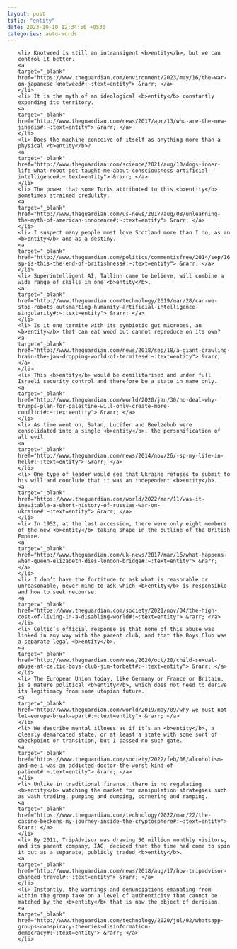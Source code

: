 ```yaml
---
layout: post
title: "entity"
date: 2023-10-10 12:34:56 +0530
categories: auto-words
---
```

<ol>

    <li> Knotweed is still an intransigent <b>entity</b>, but we can control it better.
    <a 
    target="_blank" 
    href="https://www.theguardian.com/environment/2023/may/16/the-war-on-japanese-knotweed#:~:text=entity"> &rarr; </a>
    </li>
    <li> It is the myth of an ideological <b>entity</b> constantly expanding its territory.
    <a 
    target="_blank" 
    href="http://www.theguardian.com/news/2017/apr/13/who-are-the-new-jihadis#:~:text=entity"> &rarr; </a>
    </li>
    <li> Does the machine conceive of itself as anything more than a physical <b>entity</b>?
    <a 
    target="_blank" 
    href="http://www.theguardian.com/science/2021/aug/10/dogs-inner-life-what-robot-pet-taught-me-about-consciousness-artificial-intelligence#:~:text=entity"> &rarr; </a>
    </li>
    <li> The power that some Turks attributed to this <b>entity</b> sometimes strained credulity.
    <a 
    target="_blank" 
    href="http://www.theguardian.com/us-news/2017/aug/08/unlearning-the-myth-of-american-innocence#:~:text=entity"> &rarr; </a>
    </li>
    <li> I suspect many people must love Scotland more than I do, as an <b>entity</b> and as a destiny.
    <a 
    target="_blank" 
    href="http://www.theguardian.com/politics/commentisfree/2014/sep/16/-sp-is-this-the-end-of-britishness#:~:text=entity"> &rarr; </a>
    </li>
    <li> Superintelligent AI, Tallinn came to believe, will combine a wide range of skills in one <b>entity</b>.
    <a 
    target="_blank" 
    href="http://www.theguardian.com/technology/2019/mar/28/can-we-stop-robots-outsmarting-humanity-artificial-intelligence-singularity#:~:text=entity"> &rarr; </a>
    </li>
    <li> Is it one termite with its symbiotic gut microbes, an <b>entity</b> that can eat wood but cannot reproduce on its own?
    <a 
    target="_blank" 
    href="http://www.theguardian.com/news/2018/sep/18/a-giant-crawling-brain-the-jaw-dropping-world-of-termites#:~:text=entity"> &rarr; </a>
    </li>
    <li> This <b>entity</b> would be demilitarised and under full Israeli security control and therefore be a state in name only.
    <a 
    target="_blank" 
    href="http://www.theguardian.com/world/2020/jan/30/no-deal-why-trumps-plan-for-palestine-will-only-create-more-conflict#:~:text=entity"> &rarr; </a>
    </li>
    <li> As time went on, Satan, Lucifer and Beelzebub were consolidated into a single <b>entity</b>, the personification of all evil.
    <a 
    target="_blank" 
    href="http://www.theguardian.com/news/2014/nov/26/-sp-my-life-in-hell#:~:text=entity"> &rarr; </a>
    </li>
    <li> One type of leader would see that Ukraine refuses to submit to his will and conclude that it was an independent <b>entity</b>.
    <a 
    target="_blank" 
    href="https://www.theguardian.com/world/2022/mar/11/was-it-inevitable-a-short-history-of-russias-war-on-ukraine#:~:text=entity"> &rarr; </a>
    </li>
    <li> In 1952, at the last accession, there were only eight members of the new <b>entity</b> taking shape in the outline of the British Empire.
    <a 
    target="_blank" 
    href="http://www.theguardian.com/uk-news/2017/mar/16/what-happens-when-queen-elizabeth-dies-london-bridge#:~:text=entity"> &rarr; </a>
    </li>
    <li> I don’t have the fortitude to ask what is reasonable or unreasonable, never mind to ask which <b>entity</b> is responsible and how to seek recourse.
    <a 
    target="_blank" 
    href="https://www.theguardian.com/society/2021/nov/04/the-high-cost-of-living-in-a-disabling-world#:~:text=entity"> &rarr; </a>
    </li>
    <li> Celtic’s official response is that none of this abuse was linked in any way with the parent club, and that the Boys Club was a separate legal <b>entity</b>.
    <a 
    target="_blank" 
    href="http://www.theguardian.com/news/2020/oct/20/child-sexual-abuse-at-celtic-boys-club-jim-torbett#:~:text=entity"> &rarr; </a>
    </li>
    <li> The European Union today, like Germany or France or Britain, is a mature political <b>entity</b>, which does not need to derive its legitimacy from some utopian future.
    <a 
    target="_blank" 
    href="http://www.theguardian.com/world/2019/may/09/why-we-must-not-let-europe-break-apart#:~:text=entity"> &rarr; </a>
    </li>
    <li> We describe mental illness as if it’s an <b>entity</b>, a clearly demarcated state, or at least a state with some sort of checkpoint or transition, but I passed no such gate.
    <a 
    target="_blank" 
    href="https://www.theguardian.com/society/2022/feb/08/alcoholism-and-me-i-was-an-addicted-doctor-the-worst-kind-of-patient#:~:text=entity"> &rarr; </a>
    </li>
    <li> Unlike in traditional finance, there is no regulating <b>entity</b> watching the market for manipulation strategies such as wash trading, pumping and dumping, cornering and ramping.
    <a 
    target="_blank" 
    href="https://www.theguardian.com/technology/2022/mar/22/the-casino-beckons-my-journey-inside-the-cryptosphere#:~:text=entity"> &rarr; </a>
    </li>
    <li> By 2011, TripAdvisor was drawing 50 million monthly visitors, and its parent company, IAC, decided that the time had come to spin it out as a separate, publicly traded <b>entity</b>.
    <a 
    target="_blank" 
    href="http://www.theguardian.com/news/2018/aug/17/how-tripadvisor-changed-travel#:~:text=entity"> &rarr; </a>
    </li>
    <li> Instantly, the warnings and denunciations emanating from within the group take on a level of authenticity that cannot be matched by the <b>entity</b> that is now the object of derision.
    <a 
    target="_blank" 
    href="http://www.theguardian.com/technology/2020/jul/02/whatsapp-groups-conspiracy-theories-disinformation-democracy#:~:text=entity"> &rarr; </a>
    </li>